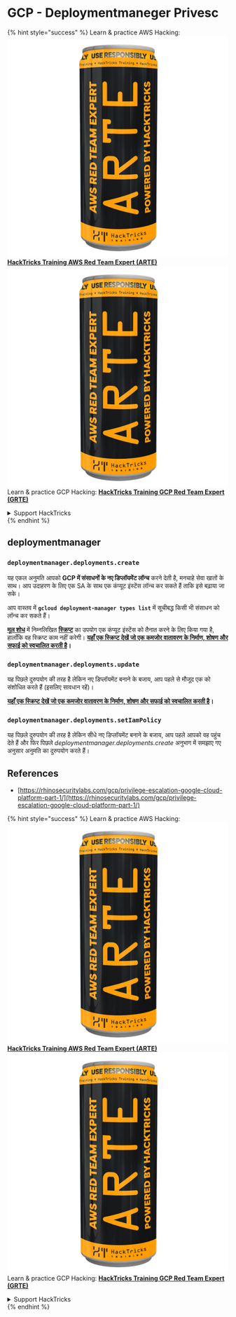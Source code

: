 # GCP - Deploymentmaneger Privesc

{% hint style="success" %}
Learn & practice AWS Hacking:<img src="../../../.gitbook/assets/image (1) (1) (1).png" alt="" data-size="line">[**HackTricks Training AWS Red Team Expert (ARTE)**](https://training.hacktricks.xyz/courses/arte)<img src="../../../.gitbook/assets/image (1) (1) (1).png" alt="" data-size="line">\
Learn & practice GCP Hacking: <img src="../../../.gitbook/assets/image (2).png" alt="" data-size="line">[**HackTricks Training GCP Red Team Expert (GRTE)**<img src="../../../.gitbook/assets/image (2).png" alt="" data-size="line">](https://training.hacktricks.xyz/courses/grte)

<details>

<summary>Support HackTricks</summary>

* Check the [**subscription plans**](https://github.com/sponsors/carlospolop)!
* **Join the** 💬 [**Discord group**](https://discord.gg/hRep4RUj7f) or the [**telegram group**](https://t.me/peass) or **follow** us on **Twitter** 🐦 [**@hacktricks\_live**](https://twitter.com/hacktricks_live)**.**
* **Share hacking tricks by submitting PRs to the** [**HackTricks**](https://github.com/carlospolop/hacktricks) and [**HackTricks Cloud**](https://github.com/carlospolop/hacktricks-cloud) github repos.

</details>
{% endhint %}

## deploymentmanager

### `deploymentmanager.deployments.create`

यह एकल अनुमति आपको **GCP में संसाधनों के नए डिप्लॉयमेंट लॉन्च** करने देती है, मनचाहे सेवा खातों के साथ। आप उदाहरण के लिए एक SA के साथ एक कंप्यूट इंस्टेंस लॉन्च कर सकते हैं ताकि इसे बढ़ाया जा सके।

आप वास्तव में **`gcloud deployment-manager types list`** में सूचीबद्ध किसी भी संसाधन को लॉन्च कर सकते हैं।

[**मूल शोध**](https://rhinosecuritylabs.com/gcp/privilege-escalation-google-cloud-platform-part-1/) में निम्नलिखित [**स्क्रिप्ट**](https://github.com/RhinoSecurityLabs/GCP-IAM-Privilege-Escalation/blob/master/ExploitScripts/deploymentmanager.deployments.create.py) का उपयोग एक कंप्यूट इंस्टेंस को तैनात करने के लिए किया गया है, हालाँकि वह स्क्रिप्ट काम नहीं करेगी। [**यहाँ एक स्क्रिप्ट देखें जो एक कमजोर वातावरण के निर्माण, शोषण और सफाई को स्वचालित करती है**](https://github.com/carlospolop/gcp_privesc_scripts/blob/main/tests/1-deploymentmanager.deployments.create.sh)**।**

### `deploymentmanager.deployments.update`

यह पिछले दुरुपयोग की तरह है लेकिन नए डिप्लॉयमेंट बनाने के बजाय, आप पहले से मौजूद एक को संशोधित करते हैं (इसलिए सावधान रहें)।

[**यहाँ एक स्क्रिप्ट देखें जो एक कमजोर वातावरण के निर्माण, शोषण और सफाई को स्वचालित करती है**](https://github.com/carlospolop/gcp_privesc_scripts/blob/main/tests/e-deploymentmanager.deployments.update.sh)**।**

### `deploymentmanager.deployments.setIamPolicy`

यह पिछले दुरुपयोग की तरह है लेकिन सीधे नए डिप्लॉयमेंट बनाने के बजाय, आप पहले आपको वह पहुंच देते हैं और फिर पिछले _deploymentmanager.deployments.create_ अनुभाग में समझाए गए अनुसार अनुमति का दुरुपयोग करते हैं।

## References

* [https://rhinosecuritylabs.com/gcp/privilege-escalation-google-cloud-platform-part-1/](https://rhinosecuritylabs.com/gcp/privilege-escalation-google-cloud-platform-part-1/)

{% hint style="success" %}
Learn & practice AWS Hacking:<img src="../../../.gitbook/assets/image (1) (1) (1).png" alt="" data-size="line">[**HackTricks Training AWS Red Team Expert (ARTE)**](https://training.hacktricks.xyz/courses/arte)<img src="../../../.gitbook/assets/image (1) (1) (1).png" alt="" data-size="line">\
Learn & practice GCP Hacking: <img src="../../../.gitbook/assets/image (2).png" alt="" data-size="line">[**HackTricks Training GCP Red Team Expert (GRTE)**<img src="../../../.gitbook/assets/image (2).png" alt="" data-size="line">](https://training.hacktricks.xyz/courses/grte)

<details>

<summary>Support HackTricks</summary>

* Check the [**subscription plans**](https://github.com/sponsors/carlospolop)!
* **Join the** 💬 [**Discord group**](https://discord.gg/hRep4RUj7f) or the [**telegram group**](https://t.me/peass) or **follow** us on **Twitter** 🐦 [**@hacktricks\_live**](https://twitter.com/hacktricks_live)**.**
* **Share hacking tricks by submitting PRs to the** [**HackTricks**](https://github.com/carlospolop/hacktricks) and [**HackTricks Cloud**](https://github.com/carlospolop/hacktricks-cloud) github repos.

</details>
{% endhint %}
